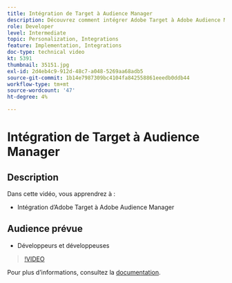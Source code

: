 ```yaml
---
title: Intégration de Target à Audience Manager
description: Découvrez comment intégrer Adobe Target à Adobe Audience Manager.
role: Developer
level: Intermediate
topic: Personalization, Integrations
feature: Implementation, Integrations
doc-type: technical video
kt: 5391
thumbnail: 35151.jpg
exl-id: 2d4eb4c9-912d-48c7-a048-5269aa68adb5
source-git-commit: 1b14e7987309bc4104fa842558861eeedb0ddb44
workflow-type: tm+mt
source-wordcount: '47'
ht-degree: 4%

---
```


# Intégration de Target à Audience Manager

## Description

Dans cette vidéo, vous apprendrez à :

* Intégration d’Adobe Target à Adobe Audience Manager

## Audience prévue

* Développeurs et développeuses

>[!VIDEO](https://video.tv.adobe.com/v/35151/?quality=12)

Pour plus d’informations, consultez la [documentation](https://experienceleague.adobe.com/docs/audience-manager/user-guide/implementation-integration-guides/integration-other-solutions/aam-target-integration.html?lang=en).
